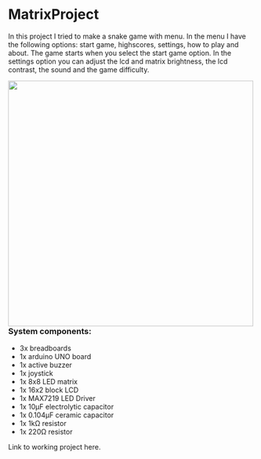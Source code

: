 # MatrixProject
  In this project I tried to make a snake game with menu. In the menu I have the following options: start game, highscores, settings, how to play and about.
The game starts when you select the start game option. In the settings option you can adjust the lcd and matrix brightness, the lcd contrast, the sound and the game difficulty. 
  

<img src="https://user-images.githubusercontent.com/79469458/209395492-73a66ee8-5be8-48f7-9c86-c2174da19c99.png" align="left" width="500" height="500">

### System components:
- 3x breadboards
- 1x arduino UNO board
- 1x active buzzer
- 1x joystick
- 1x 8x8 LED matrix
- 1x 16x2 block LCD
- 1x MAX7219 LED Driver
- 1x 10μF electrolytic capacitor
- 1x 0.104μF ceramic capacitor
- 1x 1kΩ resistor
- 1x 220Ω resistor

Link to working project here.
